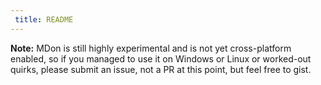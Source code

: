```yaml
---
 title: README
---
```

<? `![${displayName} logo][${@alias('https://cdn.rawgit.com/polyestr/mdon/master/assets/logo.svg', 'asset')}]` ?>
<?!>

<? `# ${displayName}` ?>
<?!>

<? `${description}` ?>
<?!>

<? `${@include('./FEATURES.md')}` ?>
<?!>

<? ?>
**Note:** MDon is still highly experimental and is not yet cross-platform
enabled, so if you managed to use it on Windows or Linux or worked-out quirks,
please submit an issue, not a PR at this point, but feel free to gist.
<?!>

<? `## Installation\n\n    » yarn add ${name}` ?>
<?!>

<? `${@include('./USAGE.md')}` ?>
<?!>

<? `\n\n---\n\n${@include('./CONCEPTS.md')}` ?>
<?!>

<? `\n\n---\n${@include('./FAQ.md')}` ?>
<?!>
